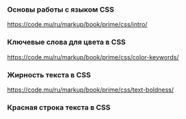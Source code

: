 ### Основы работы с языком CSS

https://code.mu/ru/markup/book/prime/css/intro/

### Ключевые слова для цвета в CSS

https://code.mu/ru/markup/book/prime/css/color-keywords/


### Жирность текста в CSS

https://code.mu/ru/markup/book/prime/css/text-boldness/

### Красная строка текста в CSS



